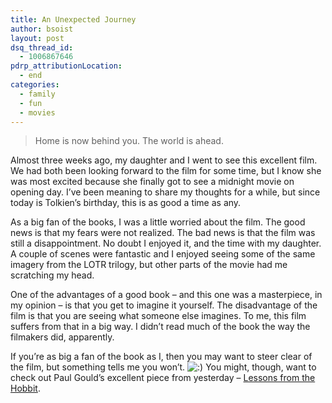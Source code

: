 ```yaml
---
title: An Unexpected Journey
author: bsoist
layout: post
dsq_thread_id:
  - 1006867646
pdrp_attributionLocation:
  - end
categories:
  - family
  - fun
  - movies
---
```

<div style="float: right; padding-right: 50px;">
  <a href="http://www.amazon.com/gp/product/B0059XTU22/ref=as_li_ss_il?ie=UTF8&tag=weifyoasme-20&linkCode=as2&camp=1789&creative=390957&creativeASIN=B0059XTU22"><img alt="" src="http://ws.assoc-amazon.com/widgets/q?_encoding=UTF8&Format=_SL160_&ASIN=B0059XTU22&MarketPlace=US&ID=AsinImage&WS=1&tag=weifyoasme-20&ServiceVersion=20070822" border="0" /></a><img style="border: none !important; margin: 0px !important;" alt="" src="http://www.assoc-amazon.com/e/ir?t=weifyoasme-20&l=as2&o=1&a=B0059XTU22" width="1" height="1" border="0" />
</div>

> Home is now behind you. The world is ahead.

Almost three weeks ago, my daughter and I went to see this excellent film. We had both been looking forward to the film for some time, but I know she was most excited because she finally got to see a midnight movie on opening day. I&#8217;ve been meaning to share my thoughts for a while, but since today is Tolkien&#8217;s birthday, this is as good a time as any.

As a big fan of the books, I was a little worried about the film. The good news is that my fears were not realized. The bad news is that the film was still a disappointment. No doubt I enjoyed it, and the time with my daughter. A couple of scenes were fantastic and I enjoyed seeing some of the same imagery from the LOTR trilogy, but other parts of the movie had me scratching my head. 

One of the advantages of a good book &#8211; and this one was a masterpiece, in my opinion &#8211; is that you get to imagine it yourself. The disadvantage of the film is that you are seeing what someone else imagines. To me, this film suffers from that in a big way. I didn&#8217;t read much of the book the way the filmakers did, apparently. 

If you&#8217;re as big a fan of the book as I, then you may want to steer clear of the film, but something tells me you won&#8217;t. <img src='http://archive.whsjr.soistmann.com/oped/wp-includes/images/smilies/icon_smile.gif' alt=':)' class='wp-smiley' /> You might, though, want to check out Paul Gould&#8217;s excellent piece from yesterday &#8211; [Lessons from the Hobbit][1].

<div style="clear: both;">
</div>

<img style="opacity: 0; position: absolute; top: 0; left: 0;" alt="" src="http://ecx.images-amazon.com/images/I/51lTqSIoJ3L._SL500_AA300_.jpg" />

 [1]: http://www.paul-gould.com/2013/01/02/lessons-from-the-hobbit/
